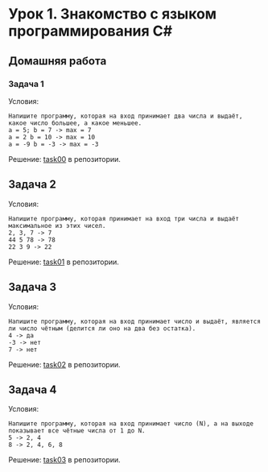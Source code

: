 # Урок 1. Знакомство с языком программирования С#
## Домашняя работа
### Задача 1

Условия:

    Напишите программу, которая на вход принимает два числа и выдаёт, какое число большее, а какое меньшее.
    a = 5; b = 7 -> max = 7
    a = 2 b = 10 -> max = 10
    a = -9 b = -3 -> max = -3

Решение: [task00](./task00/ "Ссылка на проект в репозитории") в репозитории.

## Задача 2

Условия: 

    Напишите программу, которая принимает на вход три числа и выдаёт максимальное из этих чисел.
    2, 3, 7 -> 7
    44 5 78 -> 78
    22 3 9 -> 22

Решение: [task01](./task01/ "Ссылка на проект в репозитории") в репозитории.

## Задача 3

Условия: 

    Напишите программу, которая на вход принимает число и выдаёт, является ли число чётным (делится ли оно на два без остатка).
    4 -> да
    -3 -> нет
    7 -> нет

Решение: [task02](./task02/ "Ссылка на проект в репозитории") в репозитории.

## Задача 4

Условия: 

    Напишите программу, которая на вход принимает число (N), а на выходе показывает все чётные числа от 1 до N.
    5 -> 2, 4
    8 -> 2, 4, 6, 8

Решение: [task03](./task03/ "Ссылка на проект в репозитории") в репозитории.